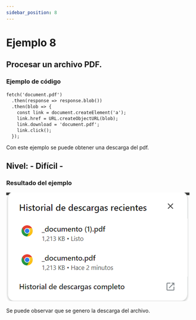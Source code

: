 ```yaml
---
sidebar_position: 8
---
```


# Ejemplo 8

## Procesar un archivo PDF.

### Ejemplo de código

```
fetch('document.pdf')
  .then(response => response.blob())
  .then(blob => {
    const link = document.createElement('a');
    link.href = URL.createObjectURL(blob);
    link.download = 'document.pdf';
    link.click();
  });
```
Con este ejemplo se puede obtener una descarga del pdf.

## Nivel: - Difícil -

### Resultado del ejemplo
![Texto alternativo](img/ej8.png)

Se puede observar que se genero la descarga del archivo.